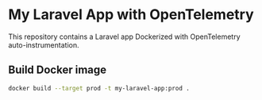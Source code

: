 # My Laravel App with OpenTelemetry

This repository contains a Laravel app Dockerized with OpenTelemetry auto-instrumentation.

## Build Docker image

```bash
docker build --target prod -t my-laravel-app:prod .

